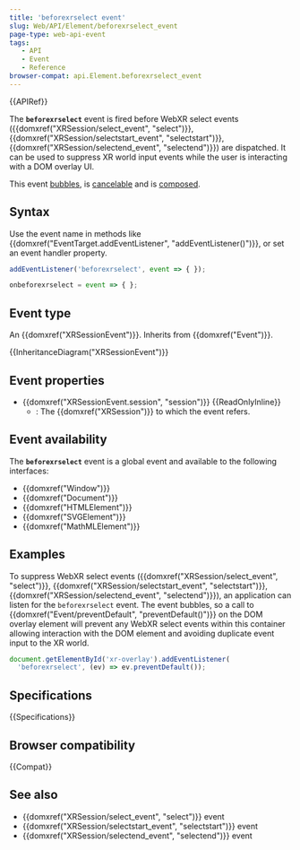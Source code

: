 ```yaml
---
title: 'beforexrselect event'
slug: Web/API/Element/beforexrselect_event
page-type: web-api-event
tags:
   - API
   - Event
   - Reference
browser-compat: api.Element.beforexrselect_event
---
```

{{APIRef}}

The **`beforexrselect`** event is fired before WebXR select events ({{domxref("XRSession/select_event", "select")}}, {{domxref("XRSession/selectstart_event", "selectstart")}}, {{domxref("XRSession/selectend_event", "selectend")}}) are dispatched. It can be used to suppress XR world input events while the user is interacting with a DOM overlay UI.

This event [bubbles](/en-US/docs/Learn/JavaScript/Building_blocks/Events#event_bubbling_and_capture), is [cancelable](/en-US/docs/Web/API/Event/cancelable) and is [composed](/en-US/docs/Web/API/Event/composed).

## Syntax

Use the event name in methods like {{domxref("EventTarget.addEventListener", "addEventListener()")}}, or set an event handler property.

```js
addEventListener('beforexrselect', event => { });

onbeforexrselect = event => { };
```

## Event type

An {{domxref("XRSessionEvent")}}. Inherits from {{domxref("Event")}}.

{{InheritanceDiagram("XRSessionEvent")}}

## Event properties

- {{domxref("XRSessionEvent.session", "session")}} {{ReadOnlyInline}}
  - : The {{domxref("XRSession")}} to which the event refers.

## Event availability

The **`beforexrselect`** event is a global event and available to the following interfaces:

- {{domxref("Window")}}
- {{domxref("Document")}}
- {{domxref("HTMLElement")}}
- {{domxref("SVGElement")}}
- {{domxref("MathMLElement")}}

## Examples

To suppress WebXR select events ({{domxref("XRSession/select_event", "select")}}, {{domxref("XRSession/selectstart_event", "selectstart")}}, {{domxref("XRSession/selectend_event", "selectend")}}), an application can listen for the `beforexrselect` event. The event bubbles, so a call to {{domxref("Event/preventDefault", "preventDefault()")}} on the DOM overlay element will prevent any WebXR select events within this container allowing interaction with the DOM element and avoiding duplicate event input to the XR world.

```js
document.getElementById('xr-overlay').addEventListener(
  'beforexrselect', (ev) => ev.preventDefault());
```

## Specifications

{{Specifications}}

## Browser compatibility

{{Compat}}

## See also

- {{domxref("XRSession/select_event", "select")}} event
- {{domxref("XRSession/selectstart_event", "selectstart")}} event
- {{domxref("XRSession/selectend_event", "selectend")}} event

